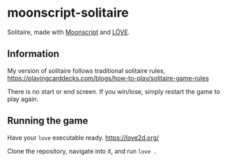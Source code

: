 # moonscript-solitaire
Solitaire, made with [Moonscript](https://moonscript.org/) and [LÖVE](https://love2d.org/).

## Information
My version of solitaire follows traditional solitaire rules, https://playingcarddecks.com/blogs/how-to-play/solitaire-game-rules

There is no start or end screen. If you win/lose, simply restart the game to play again.

## Running the game
Have your `love` executable ready. https://love2d.org/

Clone the repository, navigate into it, and run `love .`
